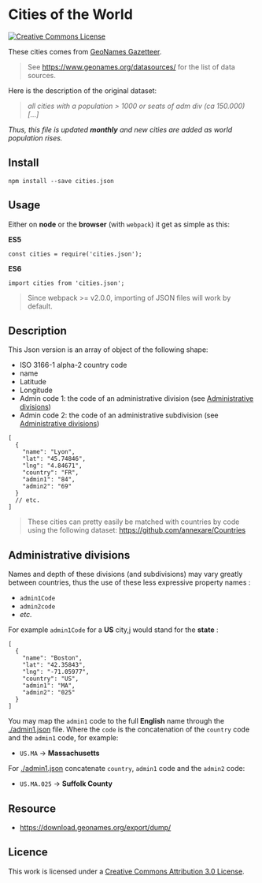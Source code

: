 # Cities of the World

[![Creative Commons License](https://i.creativecommons.org/l/by/3.0/80x15.png)](https://creativecommons.org/licenses/by/3.0/)

These cities comes from [GeoNames Gazetteer](http://www.geonames.org).

> See https://www.geonames.org/datasources/ for the list of data sources.

Here is the description of the original dataset:

> _all cities with a population > 1000 or seats of adm div (ca 150.000) [...]_

_Thus, this file is updated **monthly** and new cities are added as world population rises._

## Install

```
npm install --save cities.json
```

## Usage

Either on **node** or the **browser** (with `webpack`) it get as simple as this:

**ES5**

```
const cities = require('cities.json');
```

**ES6**

```
import cities from 'cities.json';
```

> Since webpack >= v2.0.0, importing of JSON files will work by default.

## Description

This Json version is an array of object of the following shape:

- ISO 3166-1 alpha-2 country code
- name
- Latitude
- Longitude
- Admin code 1: the code of an administrative division (see [Administrative divisions](#administrative-divisions))
- Admin code 2: the code of an administrative subdivision (see [Administrative divisions](#administrative-divisions))

```jsonc
[
  {
    "name": "Lyon",
    "lat": "45.74846",
    "lng": "4.84671",
    "country": "FR",
    "admin1": "84",
    "admin2": "69"
  }
  // etc.
]
```

> These cities can pretty easily be matched with countries by code using the following dataset:
> https://github.com/annexare/Countries

## Administrative divisions

Names and depth of these divisions (and subdivisions) may vary greatly between countries, thus the use of these less expressive property names :

- `admin1Code`
- `admin2code`
- _etc._

For example `admin1Code` for a **US** city,j would stand for the **state** :

```jsonc
[
  {
    "name": "Boston",
    "lat": "42.35843",
    "lng": "-71.05977",
    "country": "US",
    "admin1": "MA",
    "admin2": "025"
  }
]
```

You may map the `admin1` code to the full **English** name through the [./admin1.json](./admin1.json) file.
Where the `code` is the concatenation of the `country` code and the `admin1` code, for example:

- `US.MA` → **Massachusetts**

For [./admin1.json](./admin2.json) concatenate `country`, `admin1` code and the `admin2` code:

- `US.MA.025` → **Suffolk County**

## Resource

- https://download.geonames.org/export/dump/

## Licence

This work is licensed under a [Creative Commons Attribution 3.0 License](https://creativecommons.org/licenses/by/3.0/).
